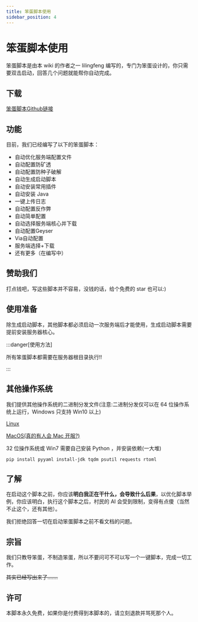 ```yaml
---
title: 笨蛋脚本使用
sidebar_position: 4
---
```


# 笨蛋脚本使用

笨蛋脚本是由本 wiki 的作者之一 lilingfeng 编写的，专门为笨蛋设计的，你只需要双击启动，回答几个问题就能帮你自动完成。

## 下载

[笨蛋脚本Github链接](https://github.com/lilingfengdev/NitWiki-Script)

## 功能

目前，我们已经编写了以下的笨蛋脚本：

* 自动优化服务端配置文件
* 自动配置防矿透
* 自动配置防种子破解
* 自动生成启动脚本
* 自动安装常用插件
* 自动安装 Java
* 一键上传日志
* 自动配置反作弊
* 自动简单配置
* 自动选择服务端核心并下载
* 自动配置Geyser
* Via自动配置
* 服务端选择+下载
* 还有更多（在编写中）

## 赞助我们

打点钱吧，写这些脚本并不容易，没钱的话，给个免费的 star 也可以:)

## 使用准备


除生成启动脚本，其他脚本都必须启动一次服务端后才能使用，生成启动脚本需要提前安装服务器核心。

:::danger[使用方法]

所有笨蛋脚本都需要在服务器根目录执行!!

:::

## 其他操作系统

我们提供其他操作系统的二进制分发文件(注意:二进制分发仅可以在 64 位操作系统上运行，Windows 只支持 Win10 以上)

[Linux](https://github.com/lilingfengdev/NitWiki-Script/releases/tag/ubuntu-latest)

[MacOS(真的有人会 Mac 开服?)](https://github.com/lilingfengdev/NitWiki-Script/releases/tag/macos-latest)

32 位操作系统或 Win7 需要自己安装 Python ，并安装依赖(一大堆)

```shell
pip install pyyaml install-jdk tqdm psutil requests rtoml
```

## 了解

在启动这个脚本之前，你应该**明白我正在干什么，会导致什么后果**，以优化脚本举例，你应该明白，执行这个脚本之后，村民的 AI 会受到限制，变得有点傻（当然不止这个，还有其他）。

我们拒绝回答一切在启动笨蛋脚本之前不看文档的问题。

## 宗旨

我们只教导笨蛋，不制造笨蛋，所以不要问可不可以写一个一键脚本，完成一切工作。

~~其实已经写出来了.......~~

## 许可

本脚本永久免费，如果你是付费得到本脚本的，请立刻退款并骂死那个人。